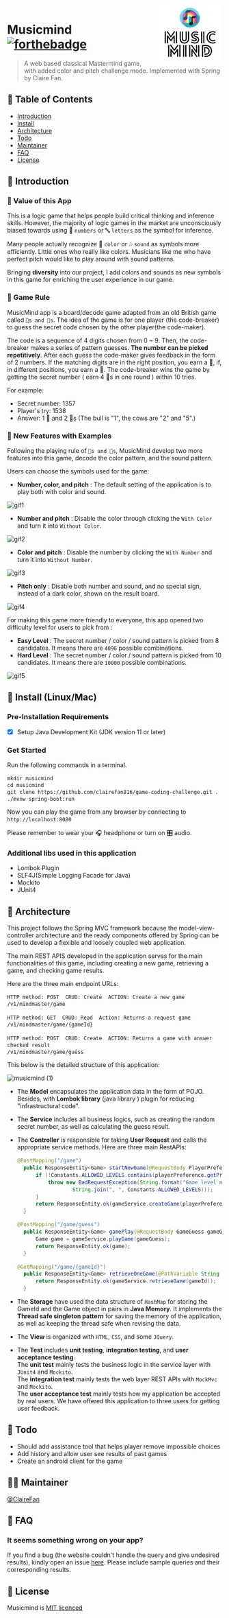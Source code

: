 <img src="src/main/resources/static/images/logo.png" align= "right" width="160px" height="130px"/>

# Musicmind [![forthebadge](https://forthebadge.com/images/badges/built-with-love.svg)](https://forthebadge.com)
> A web based classical Mastermind game, with added color and pitch
> challenge mode. Implemented with Spring by Claire Fan.


## 🚩 Table of Contents

- [Introduction](#introduction)
- [Install](#install)
- [Architecture](#architecture)
- [Todo](#todo)
- [Maintainer](#maintainer)
- [FAQ](#faq)
- [License](#license)

## 📕 Introduction
### 💎 Value of this App
This is a logic game that helps people build critical thinking and inference skills.
However, the majority of logic games in the market are unconsciously biased towards using 🔢
`numbers` or 🔤 `letters` as the symbol for inference.

Many people actually recognize 🌈 `color` or 🎶 `sound` as symbols more efficiently.
Little ones who really like colors. Musicians like me who have perfect pitch would like to play around with sound patterns.

Bringing **diversity** into our project, I add colors and sounds as new symbols in this game for 
enriching the user experience in our game.

### 🐾  Game Rule
MusicMind app is a board/decode game adapted from an old British game called `🐂s and 🐄s`.
The idea of the game is for one player (the code-breaker) to guess the secret code chosen by the other player(the code-maker).

The code is a sequence of 4 digits chosen from 0 ~ 9. Then, the code-breaker makes a series of pattern guesses. **The number can be picked repetitively**. After each guess the code-maker gives
feedback in the form of 2 numbers.
If
the matching digits are in the right position, you earn a 🐂, if, in different positions, you earn a 🐄.  The code-breaker wins the game by getting the secret number ( earn 4 🐂s in one round ) within 10 tries.

For example:  
* Secret number: 1357  
* Player's try: 1538  
* Answer: 1 🐂 and 2 🐄s (The bull is "1", the cows are "2" and "5".)  

### 🎨  New Features with Examples 
Following the playing rule of `🐂s and 🐄s`, MusicMind develop two more features into 
this game, decode the color pattern, and the sound pattern.

Users can choose the symbols used for the game:
* **Number, color, and pitch** : The default setting of the application is to play both with 
  color and sound.

![gif1](https://user-images.githubusercontent.com/54572005/116771186-4d623080-a9fe-11eb-98e3-a1d3045688ea.gif)

* **Number and pitch** : Disable the color through clicking the `With Color` and turn it into 
  `Without Color`.
  
![gif2](https://user-images.githubusercontent.com/54572005/116771278-e5f8b080-a9fe-11eb-97a4-f986166bf3cc.gif)

* **Color and pitch** : Disable the number by clicking the `With Number` and turn it into 
  `Without Number`.

![gif3](https://user-images.githubusercontent.com/54572005/116771328-48ea4780-a9ff-11eb-9d08-ed87b6567dd9.gif)

* **Pitch only** : Disable both number and sound, and no special sign, instead of a dark color, 
  shown on the result board.
  
  
![gif4](https://user-images.githubusercontent.com/54572005/116771385-d6c63280-a9ff-11eb-8f19-740fd808d1c8.gif)
  


For making this game more friendly to everyone, this app opened two difficulty level for users
to pick from :
* **Easy Level** : The secret number / color / sound pattern is picked from 8 candidates.
  It means there are `4096` possible combinations.
* **Hard Level** : The secret number / color / sound pattern is picked from 10 candidates.
  It means there are `10000` possible combinations.

![gif5](https://user-images.githubusercontent.com/54572005/116771400-e80f3f00-a9ff-11eb-8756-a308dc6adbc4.gif)

## 🔧 Install (Linux/Mac)

### Pre-Installation Requirements

- [x] Setup Java Development Kit (JDK version 11 or later)

### Get Started
Run the following commands in a terminal.
```
mkdir musicmind
cd musicmind
git clone https://github.com/clairefan816/game-coding-challenge.git .
./mvnw spring-boot:run
```
Now you can play the game from any browser by connecting to ```http://localhost:8080```

Please remember to wear your 🎧 headphone or turn on 🎛️ audio.

### Additional libs used in this application
* Lombok Plugin
* SLF4J(Simple Logging Facade for Java)
* Mockito
* JUnit4

## 🧬 Architecture
This project follows the Spring MVC framework because the model-view-controller architecture 
and the ready components offered by Spring can be used to develop a flexible and loosely coupled 
web application.

The main REST APIS developed in the application serves for the main functionalities of this
game, including creating a new game, retrieving a game, and checking game results.

Here are the three main endpoint URLs:
```URL
HTTP method: POST  CRUD: Create  ACTION: Create a new game
/v1/mindmaster/game

HTTP method: GET  CRUD: Read  Action: Returns a request game
/v1/mindmaster/game/{gameId}

HTTP method: POST  CRUD: Create  ACTION: Returns a game with answer checked result
/v1/mindmaster/game/guess
```


This below is the detailed structure of this application:

![musicmind (1)](https://user-images.githubusercontent.com/54572005/116755535-67c8e980-a9bf-11eb-82ec-69db58687ac3.png)


* The **Model**  encapsulates the application data in the form of POJO. Besides, with **Lombok 
  library** (java library ) plugin for reducing "infrastructural code".
  
  
* The **Service** includes all business logics, such as creating the random secret number, as 
  well as calculating the guess result.


* The **Controller** is responsible for taking **User Request** and calls the appropriate 
  service methods. Here are three main RestAPIs:
  
  ```Java
  @PostMapping("/game")
    public ResponseEntity<Game> startNewGame(@RequestBody PlayerPreference playerPreference) throws IOException, InterruptedException, NoResponseException {
        if (!Constants.ALLOWED_LEVELS.contains(playerPreference.getPreference())){
            throw new BadRequestException(String.format("Game level must be one of: %s",
                    String.join(", ", Constants.ALLOWED_LEVELS)));
        }
        return ResponseEntity.ok(gameService.createGame(playerPreference));
    }
  ```
  ```Java
  @PostMapping("/game/guess")
    public ResponseEntity<Game> gamePlay(@RequestBody GameGuess gameGuess) throws InvalidGameException, NotFoundException, InvalidGuessException {
        Game game = gameService.playGame(gameGuess);
        return ResponseEntity.ok(game);
    }
  ```
  ```Java
  @GetMapping("/game/{gameId}")
    public ResponseEntity<Game> retrieveOneGame(@PathVariable String gameId) throws InvalidParamException {
        return ResponseEntity.ok(gameService.retrieveGame(gameId));
    }
  ```
* The **Storage** have used the data structure of `HashMap` for storing the GameId and the Game 
  object in pairs in **Java Memory**. It implements the **Thread safe singleton pattern** for 
  saving the memory of the application, as well as keeping the thread safe when revising the data.
  
  
* The **View** is organized with `HTML`, `CSS`, and some `JQuery`.


* The **Test** includes **unit testing**, **integration testing**, and **user acceptance 
  testing**.  
  The **unit test** mainly tests the business logic in the service layer with `JUnit4` and 
  `Mockito`.  
  The **integration test** mainly tests the web layer REST APIs with `MockMvc` and `Mockito`.  
  The **user acceptance test** mainly tests how my application be accepted by real users. We 
  have offered this application to three users for getting user feedback.
  


## 🤸 Todo
* Should add assistance tool that helps player remove impossible choices
* Add history and allow user see results of past games
* Create an android client for the game

## 👩‍💻 Maintainer
[@ClaireFan](https://github.com/clairefan816)


## 💬 FAQ
### It seems something wrong on your app?

If you find a bug (the website couldn't handle the query and give undesired results), kindly 
open an issue [here](https://github.com/clairefan816/game-coding-challenge/issues/new). Please 
include sample queries and their corresponding results.

## 📜 License

Musicmind is [MIT licenced](https://github.com/clairefan816/game-coding-challenge/blob/9668bf2508d63b5dd01a414f9b5e38f45b27f1fd/LICENSE)